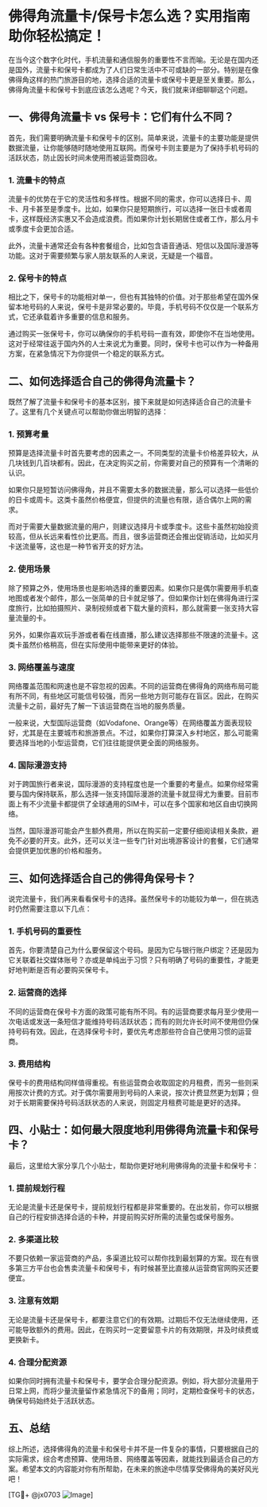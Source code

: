 # 佛得角流量卡/保号卡怎么选？实用指南助你轻松搞定！

在当今这个数字化时代，手机流量和通信服务的重要性不言而喻。无论是在国内还是国外，流量卡和保号卡都成为了人们日常生活中不可或缺的一部分。特别是在像佛得角这样的热门旅游目的地，选择合适的流量卡或保号卡更是至关重要。那么，佛得角流量卡和保号卡到底应该怎么选呢？今天，我们就来详细聊聊这个问题。

## 一、佛得角流量卡 vs 保号卡：它们有什么不同？

首先，我们需要明确流量卡和保号卡的区别。简单来说，流量卡的主要功能是提供数据流量，让你能够随时随地使用互联网。而保号卡则主要是为了保持手机号码的活跃状态，防止因长时间未使用而被运营商回收。

### 1. 流量卡的特点

流量卡的优势在于它的灵活性和多样性。根据不同的需求，你可以选择日卡、周卡、月卡甚至是季度卡。比如，如果你只是短期旅行，可以选择一张日卡或者周卡，这样既经济实惠又不会造成浪费。而如果你计划长期居住或者工作，那么月卡或季度卡会更加合适。

此外，流量卡通常还会有各种套餐组合，比如包含语音通话、短信以及国际漫游等功能。这对于需要频繁与家人朋友联系的人来说，无疑是一个福音。

### 2. 保号卡的特点

相比之下，保号卡的功能相对单一，但也有其独特的价值。对于那些希望在国外保留本地号码的人来说，保号卡是非常必要的。毕竟，手机号码不仅仅是一个联系方式，它还承载着许多重要的信息和服务。

通过购买一张保号卡，你可以确保你的手机号码一直有效，即使你不在当地使用。这对于经常往返于国内外的人士来说尤为重要。同时，保号卡也可以作为一种备用方案，在紧急情况下为你提供一个稳定的联系方式。

## 二、如何选择适合自己的佛得角流量卡？

既然了解了流量卡和保号卡的基本区别，接下来就是如何选择适合自己的流量卡了。这里有几个关键点可以帮助你做出明智的选择：

### 1. 预算考量

预算是选择流量卡时首先要考虑的因素之一。不同类型的流量卡价格差异较大，从几块钱到几百块都有。因此，在决定购买之前，你需要对自己的预算有一个清晰的认识。

如果你只是短暂访问佛得角，并且不需要太多的数据流量，那么可以选择一些低价的日卡或周卡。这类卡虽然价格便宜，但提供的流量也有限，适合偶尔上网的需求。

而对于需要大量数据流量的用户，则建议选择月卡或季度卡。这些卡虽然初始投资较高，但从长远来看性价比更高。而且，很多运营商还会推出促销活动，比如买月卡送流量等，这也是一种节省开支的好方法。

### 2. 使用场景

除了预算之外，使用场景也是影响选择的重要因素。如果你只是偶尔需要用手机查地图或者发个邮件，那么一张简单的日卡就足够了。但如果你计划在佛得角进行深度旅行，比如拍摄照片、录制视频或者下载大量的资料，那么就需要一张支持大容量流量的卡。

另外，如果你喜欢玩手游或者看在线直播，那么建议选择那些不限速的流量卡。这类卡虽然价格稍高，但在实际使用中能带来更好的体验。

### 3. 网络覆盖与速度

网络覆盖范围和网速也是不容忽视的因素。不同的运营商在佛得角的网络布局可能有所不同，有些地区可能信号较强，而另一些地方则可能存在盲区。因此，在购买流量卡之前，最好先了解一下该运营商在当地的服务质量。

一般来说，大型国际运营商（如Vodafone、Orange等）在网络覆盖方面表现较好，尤其是在主要城市和旅游景点。不过，如果你打算深入乡村地区，那么可能需要选择当地的小型运营商，它们往往能提供更全面的网络服务。

### 4. 国际漫游支持

对于跨国旅行者来说，国际漫游的支持程度也是一个重要的考量点。如果你经常需要与国内保持联系，那么选择一张支持国际漫游的流量卡就显得尤为重要。目前市面上有不少流量卡都提供了全球通用的SIM卡，可以在多个国家和地区自由切换网络。

当然，国际漫游可能会产生额外费用，所以在购买前一定要仔细阅读相关条款，避免不必要的开支。此外，还可以关注一些专门针对出境游客设计的套餐，它们通常会提供更加优惠的价格和服务。

## 三、如何选择适合自己的佛得角保号卡？

说完流量卡，我们再来看看保号卡的选择。虽然保号卡的功能较为单一，但在挑选时仍然需要注意以下几点：

### 1. 手机号码的重要性

首先，你要清楚自己为什么要保留这个号码。是因为它与银行账户绑定？还是因为它关联着社交媒体账号？亦或是单纯出于习惯？只有明确了号码的重要性，才能更好地判断是否有必要购买保号卡。

### 2. 运营商的选择

不同的运营商在保号卡方面的政策可能有所不同。有的运营商要求每月至少使用一次电话或发送一条短信才能维持号码活跃状态；而有的则允许长时间不使用但仍保持号码有效。因此，在选择保号卡时，要优先考虑那些符合自己使用习惯的运营商。

### 3. 费用结构

保号卡的费用结构同样值得重视。有些运营商会收取固定的月租费，而另一些则采用按次计费的方式。对于偶尔需要用到号码的人来说，按次计费显然更为划算；但对于长期需要保持号码活跃状态的人来说，则固定月租费可能是更好的选择。

## 四、小贴士：如何最大限度地利用佛得角流量卡和保号卡？

最后，这里给大家分享几个小贴士，帮助你更好地利用佛得角的流量卡和保号卡：

### 1. 提前规划行程

无论是流量卡还是保号卡，提前规划行程都是非常重要的。在出发前，你可以根据自己的行程安排选择合适的卡种，并提前购买好所需的流量包或保号服务。

### 2. 多渠道比较

不要只依赖一家运营商的产品，多渠道比较可以帮你找到最划算的方案。现在有很多第三方平台也会售卖流量卡和保号卡，有时候甚至比直接从运营商官网购买还要便宜。

### 3. 注意有效期

无论是流量卡还是保号卡，都要注意它们的有效期。过期后不仅无法继续使用，还可能导致额外的费用。因此，在购买时一定要留意卡片的有效期限，并及时续费或更换新卡。

### 4. 合理分配资源

如果你同时拥有流量卡和保号卡，要学会合理分配资源。例如，将大部分流量用于日常上网，而将少量流量留作紧急情况下的备用；同时，定期检查保号卡的状态，确保号码始终处于活跃状态。

## 五、总结

综上所述，选择佛得角的流量卡和保号卡并不是一件复杂的事情，只要根据自己的实际需求，综合考虑预算、使用场景、网络覆盖等因素，就能找到最适合自己的方案。希望本文的内容能对你有所帮助，在未来的旅途中尽情享受佛得角的美好风光吧！

[TG💪+ @jx0703 ![Image](https://github.com/user-attachments/assets/dbca1d08-cadb-493c-b0ec-ad6f7a83f270)]
